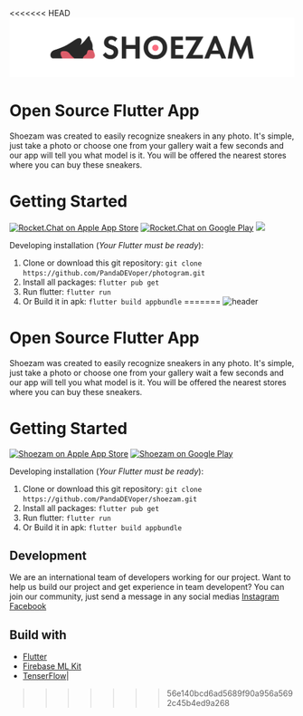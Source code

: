<<<<<<< HEAD
![header](github/header.jpg)

# Open Source Flutter App

Shoezam was created to easily recognize sneakers in any photo. It's simple, just take a photo or choose one from your gallery wait a few seconds and our app will tell you what model is it. You will be offered the nearest stores where you can buy these sneakers.

# Getting Started

[![Rocket.Chat on Apple App Store](https://user-images.githubusercontent.com/551004/29770691-a2082ff4-8bc6-11e7-89a6-964cd405ea8e.png)](https://itunes.apple.com/us/app/rocket-chat/id1148741252?mt=8) [![Rocket.Chat on Google Play](https://user-images.githubusercontent.com/551004/29770692-a20975c6-8bc6-11e7-8ab0-1cde275496e0.png)](https://play.google.com/store/apps/details?id=chat.rocket.android) [![](https://user-images.githubusercontent.com/551004/48210349-50649480-e35e-11e8-97d9-74a4331faf3a.png)](https://f-droid.org/en/packages/chat.rocket.android/)

Developing installation (_Your Flutter must be ready_):

1. Clone or download this git repository:
   `git clone https://github.com/PandaDEVoper/photogram.git`
2. Install all packages:
   `flutter pub get`
3. Run flutter:
   `flutter run`
4. Or Build it in apk:
   `flutter build appbundle`
=======
![header](file://C:\flutter\shoezam\github\header.jpg)

# Open Source Flutter App

Shoezam was created to easily recognize sneakers in any photo. It&#39;s simple, just take a photo or choose one from your gallery wait a few seconds and our app will tell you what model is it. You will be offered the nearest stores where you can buy these sneakers.

# Getting Started

[![Shoezam on Apple App Store](https://user-images.githubusercontent.com/551004/29770691-a2082ff4-8bc6-11e7-89a6-964cd405ea8e.png)](https://github.com/PandaDEVoper/shoezam) [![Shoezam on Google Play](https://user-images.githubusercontent.com/551004/29770692-a20975c6-8bc6-11e7-8ab0-1cde275496e0.png)](https://github.com/PandaDEVoper/shoezam/) 

Developing installation (_Your Flutter must be ready_):

1. Clone or download this git repository:
  `git clone https://github.com/PandaDEVoper/shoezam.git`
2. Install all packages:
  `flutter pub get`
3. Run flutter:
  `flutter run`
4. Or Build it in apk:
  `flutter build appbundle`

## Development
We are an international team of developers working for our project. Want to help us build our project and get experience in team developent? You can join our community, just send a message in any social medias [Instagram](https://www.instagram.com/shoezamapp/) [Facebook](https://www.facebook.com/yaroslav.zotov.355)

## Build with
* [Flutter](flutter.dev)
* [Firebase ML Kit](firebase.google.com/)
* [TenserFlow](https://www.tensorflow.org/)|

>>>>>>> 56e140bcd6ad5689f90a956a5692c45b4ed9a268
